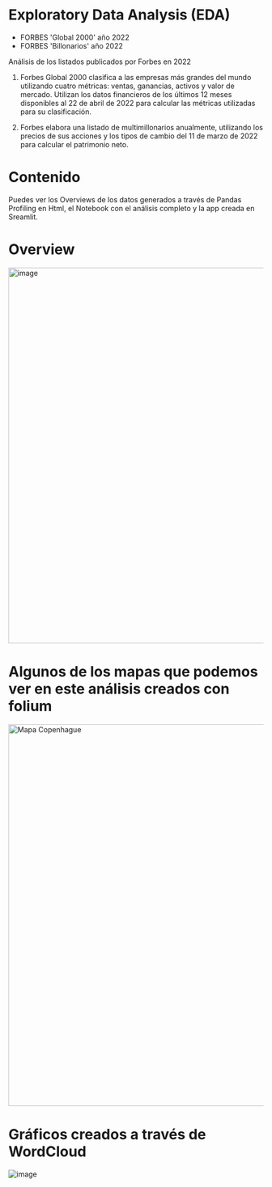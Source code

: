 # Exploratory Data Analysis (EDA) 

- FORBES 'Global 2000'  año 2022
- FORBES 'Billonarios'  año 2022

Análisis de los listados publicados por Forbes en 2022

1. Forbes Global 2000 clasifica a las empresas más grandes del mundo utilizando cuatro métricas: ventas, ganancias, activos y valor de mercado.
 Utilizan los datos financieros de los últimos 12 meses disponibles al 22 de abril de 2022 para calcular las métricas utilizadas para su clasificación.

2. Forbes elabora una listado de multimillonarios anualmente, utilizando los precios de sus acciones y los tipos de cambio del 11 de marzo de 2022 para calcular el patrimonio neto.

# Contenido

Puedes ver los Overviews de los datos generados a través de Pandas Profiling en Html, el Notebook con el análisis completo y la app creada en Sreamlit.

# Overview

<img width="743" alt="image" src="https://user-images.githubusercontent.com/123492666/221579072-57ca9510-f979-48a1-babd-3c69c7e9db3a.png">

# Algunos de los mapas que podemos ver en este análisis creados con folium

<img width="755" alt="Mapa Copenhague" src="https://user-images.githubusercontent.com/123492666/221578124-8b9571fb-9add-47af-a5ed-785f1c3a29a2.png">

# Gráficos creados a través de WordCloud

![image](https://user-images.githubusercontent.com/123492666/221576345-0bfc0736-30e2-49da-ad90-e176284ed032.png)
